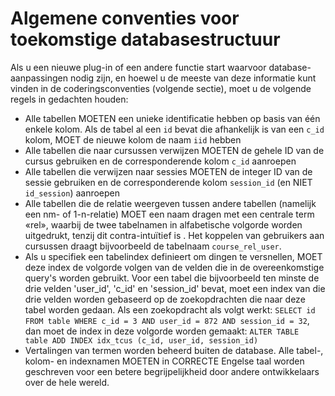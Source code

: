 # Algemene conventies voor toekomstige databasestructuur

Als u een nieuwe plug-in of een andere functie start waarvoor database-aanpassingen nodig zijn, en hoewel u de meeste van deze informatie kunt vinden in de coderingsconventies \(volgende sectie\), moet u de volgende regels in gedachten houden:

* Alle tabellen MOETEN een unieke identificatie hebben op basis van één enkele kolom. Als de tabel al een `id` bevat die afhankelijk is van een `c_id` kolom, MOET de nieuwe kolom de naam `iid` hebben
* Alle tabellen die naar cursussen verwijzen MOETEN de gehele ID van de cursus gebruiken en de corresponderende kolom `c_id` aanroepen
* Alle tabellen die verwijzen naar sessies MOETEN de integer ID van de sessie gebruiken en de corresponderende kolom `session_id` \(en NIET `id_session`\) aanroepen
* Alle tabellen die de relatie weergeven tussen andere tabellen \(namelijk een nm- of 1-n-relatie\) MOET een naam dragen met een centrale term «rel», waarbij de twee tabelnamen in alfabetische volgorde worden uitgedrukt, tenzij dit contra-intuïtief is . Het koppelen van gebruikers aan cursussen draagt bijvoorbeeld de tabelnaam `course_rel_user`.
* Als u specifiek een tabelindex definieert om dingen te versnellen, MOET deze index de volgorde volgen van de velden die in de overeenkomstige query's worden gebruikt. Voor een tabel die bijvoorbeeld ten minste de drie velden 'user_id', 'c_id' en 'session_id' bevat, moet een index van die drie velden worden gebaseerd op de zoekopdrachten die naar deze tabel worden gedaan. Als een zoekopdracht als volgt werkt: `SELECT id FROM table WHERE c_id = 3 AND user_id = 872 AND session_id = 32`, dan moet de index in deze volgorde worden gemaakt: `ALTER TABLE table ADD INDEX idx_tcus (c_id, user_id, session_id)`
* Vertalingen van termen worden beheerd buiten de database. Alle tabel-, kolom- en indexnamen MOETEN in CORRECTE Engelse taal worden geschreven voor een betere begrijpelijkheid door andere ontwikkelaars over de hele wereld.

